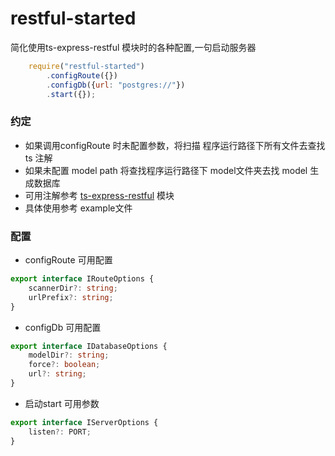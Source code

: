 # restful-started

简化使用ts-express-restful 模块时的各种配置,一句启动服务器
```javascript
    require("restful-started")
        .configRoute({})
        .configDb({url: "postgres://"})
        .start({});
```

### 约定
- 如果调用configRoute 时未配置参数，将扫描 程序运行路径下所有文件去查找 ts 注解
- 如果未配置 model path 将查找程序运行路径下 model文件夹去找 model 生成数据库
- 可用注解参考 [ts-express-restful](https://www.npmjs.com/package/ts-express-restful) 模块
- 具体使用参考 example文件

### 配置

- configRoute 可用配置
```typescript
export interface IRouteOptions { 
    scannerDir?: string;
    urlPrefix?: string;
}
```

- configDb 可用配置
```typescript
export interface IDatabaseOptions { 
    modelDir?: string;
    force?: boolean;
    url?: string;
}
```

- 启动start 可用参数
```typescript
export interface IServerOptions { 
    listen?: PORT;
}
```
